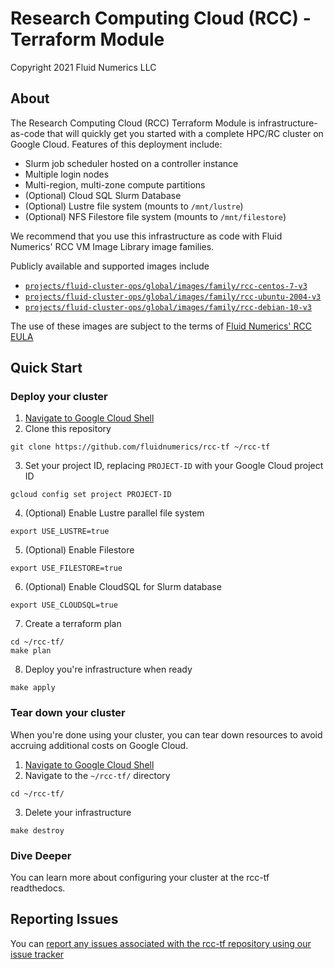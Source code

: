 # Research Computing Cloud (RCC) - Terraform Module
Copyright 2021 Fluid Numerics LLC

## About
The Research Computing Cloud (RCC) Terraform Module is infrastructure-as-code that will quickly get you started with a complete HPC/RC cluster on Google Cloud. Features of this deployment include:
* Slurm job scheduler hosted on a controller instance
* Multiple login nodes
* Multi-region, multi-zone compute partitions
* (Optional) Cloud SQL Slurm Database
* (Optional) Lustre file system  (mounts to `/mnt/lustre`)
* (Optional) NFS Filestore file system  (mounts to `/mnt/filestore`)

We recommend that you use this infrastructure as code with Fluid Numerics' RCC VM Image Library image families.

Publicly available and supported images include
* [`projects/fluid-cluster-ops/global/images/family/rcc-centos-7-v3`]()
* [`projects/fluid-cluster-ops/global/images/family/rcc-ubuntu-2004-v3`]()
* [`projects/fluid-cluster-ops/global/images/family/rcc-debian-10-v3`]()


The use of these images are subject to the terms of [Fluid Numerics' RCC EULA]()

## Quick Start

### Deploy your cluster
1. [Navigate to Google Cloud Shell](https://shell.cloud.google.com/?show=terminal)
2. Clone this repository
```
git clone https://github.com/fluidnumerics/rcc-tf ~/rcc-tf
```
3. Set your project ID, replacing `PROJECT-ID` with your Google Cloud project ID
```
gcloud config set project PROJECT-ID
```
4. (Optional) Enable Lustre parallel file system
```
export USE_LUSTRE=true
```
5. (Optional) Enable Filestore
```
export USE_FILESTORE=true
```
6. (Optional) Enable CloudSQL for Slurm database
```
export USE_CLOUDSQL=true
```
7. Create a terraform plan
```
cd ~/rcc-tf/
make plan
```
8. Deploy you're infrastructure when ready
```
make apply
```

### Tear down your cluster
When you're done using your cluster, you can tear down resources to avoid accruing additional costs on Google Cloud.
1. [Navigate to Google Cloud Shell](https://shell.cloud.google.com/?show=terminal)
2. Navigate to the `~/rcc-tf/` directory
```
cd ~/rcc-tf/
```
3. Delete your infrastructure
```
make destroy
```

### Dive Deeper
You can learn more about configuring your cluster at the rcc-tf readthedocs.

## Reporting Issues
You can [report any issues associated with the rcc-tf repository using our issue tracker](https://github.com/FluidNumerics/rcc-tf/issues/new)
